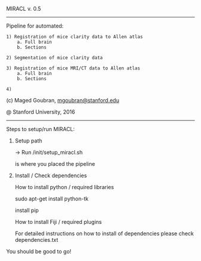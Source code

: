 MIRACL v. 0.5
______________

Pipeline for automated:

	1) Registration of mice clarity data to Allen atlas
		a. Full brain
		b. Sections

	2) Segmentation of mice clarity data

	3) Registration of mice MRI/CT data to Allen atlas
		a. Full brain
		b. Sections

	4)


(c) Maged Goubran, 
    mgoubran@stanford.edu

@ Stanford University, 2016

____________________________


Steps to setup/run MIRACL:


1) Setup path

	-> Run <miracl dir>/init/setup_miracl.sh 

	<miracl dir> is where you placed the pipeline


2) Install / Check dependencies

	
	How to install python / required libraries
	
	sudo apt-get install python-tk
	
	install pip

	How to install Fiji / required plugins


	For detailed instructions on how to install of dependencies please check dependencies.txt


You should be good to go!
